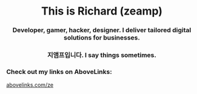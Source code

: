<h1 align="center">This is Richard (zeamp)</h1>
<h3 align="center">Developer, gamer, hacker, designer. I deliver tailored digital solutions for businesses.</h3>
<h3 align="center">지앰프입니다. I say things sometimes.</h3>

<h3 align="left">Check out my links on AboveLinks:</h3>
<p align="left">
<a href="https://abovelinks.com/ze" target="blank">abovelinks.com/ze</a>
</p>

<!-- A staff meeting, but everyone's required to bring an actual staff. -->
